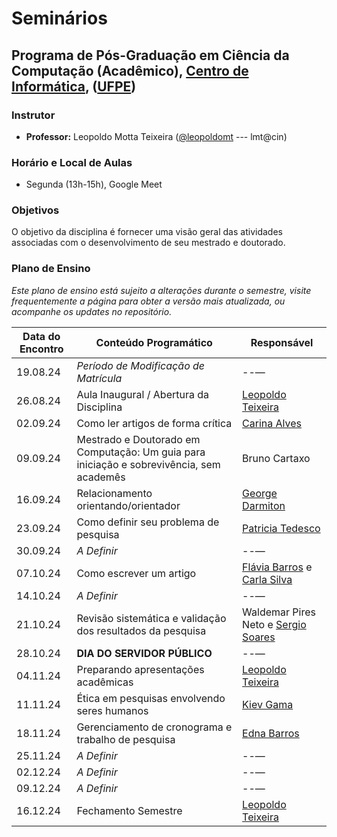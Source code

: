 # Seminários

## Programa de Pós-Graduação em Ciência da Computação (Acadêmico), [Centro de Informática](http://www.cin.ufpe.br), ([UFPE](http://www.ufpe.br))

### Instrutor

* **Professor:** Leopoldo Motta Teixeira ([@leopoldomt](https://github.com/leopoldomt) --- lmt@cin)

### Horário e Local de Aulas

* Segunda (13h-15h), Google Meet

### Objetivos

O objetivo da disciplina é fornecer uma visão geral das atividades associadas com o desenvolvimento de seu mestrado e doutorado. 

### Plano de Ensino

*Este plano de ensino está sujeito a alterações durante o semestre, visite frequentemente a página para obter a versão mais atualizada, ou acompanhe os updates no repositório.*

| Data do Encontro | Conteúdo Programático | Responsável           | 
|------------------|-----------------------|-----------------------|
| 19.08.24 |    _Período de Modificação de Matrícula_                |   --—                 |
| 26.08.24 |    Aula Inaugural / Abertura da Disciplina |   [Leopoldo Teixeira](https://leopoldomt.github.io/)   |
| 02.09.24 |    Como ler artigos de forma crítica       |   [Carina Alves](http://lattes.cnpq.br/7752481318432762)        |
| 09.09.24 |    Mestrado e Doutorado em Computação: Um guia para iniciação e sobrevivência, sem academês    |   Bruno Cartaxo |
| 16.09.24 |    Relacionamento orientando/orientador    |   [George Darmiton](https://darmiton.com/)     |
| 23.09.24 |    Como definir seu problema de pesquisa   |	[Patricia Tedesco](http://lattes.cnpq.br/7465148175791735)    |
| 30.09.24 |    _A Definir_                             |   --—                 |
| 07.10.24 |    Como escrever um artigo                 |   [Flávia Barros](http://lattes.cnpq.br/5390541720896559) e [Carla Silva](https://sites.google.com/site/carlotcha/shortbio?authuser=0) |
| 14.10.24 |    _A Definir_                             |   --—                 |
| 21.10.24 |    Revisão sistemática e validação dos resultados da pesquisa	| Waldemar Pires Neto e [Sergio Soares](https://www.cin.ufpe.br/~scbs/) |
| 28.10.24 |    **DIA DO SERVIDOR PÚBLICO**             |   --—                 |
| 04.11.24 |    Preparando apresentações acadêmicas	    |   [Leopoldo Teixeira](https://leopoldomt.github.io/)   |
| 11.11.24 |    Ética em pesquisas envolvendo seres humanos | [Kiev Gama](https://www.cin.ufpe.br/~kiev/) |
| 18.11.24 |    Gerenciamento de cronograma e trabalho de pesquisa | [Edna Barros](http://lattes.cnpq.br/6291354144339437) |
| 25.11.24 |    _A Definir_                             |   --—                 |
| 02.12.24 |    _A Definir_                             |   --—                 |
| 09.12.24 |    _A Definir_                             |   --—                 |
| 16.12.24 |    Fechamento Semestre                     |   [Leopoldo Teixeira](https://leopoldomt.github.io/)   |